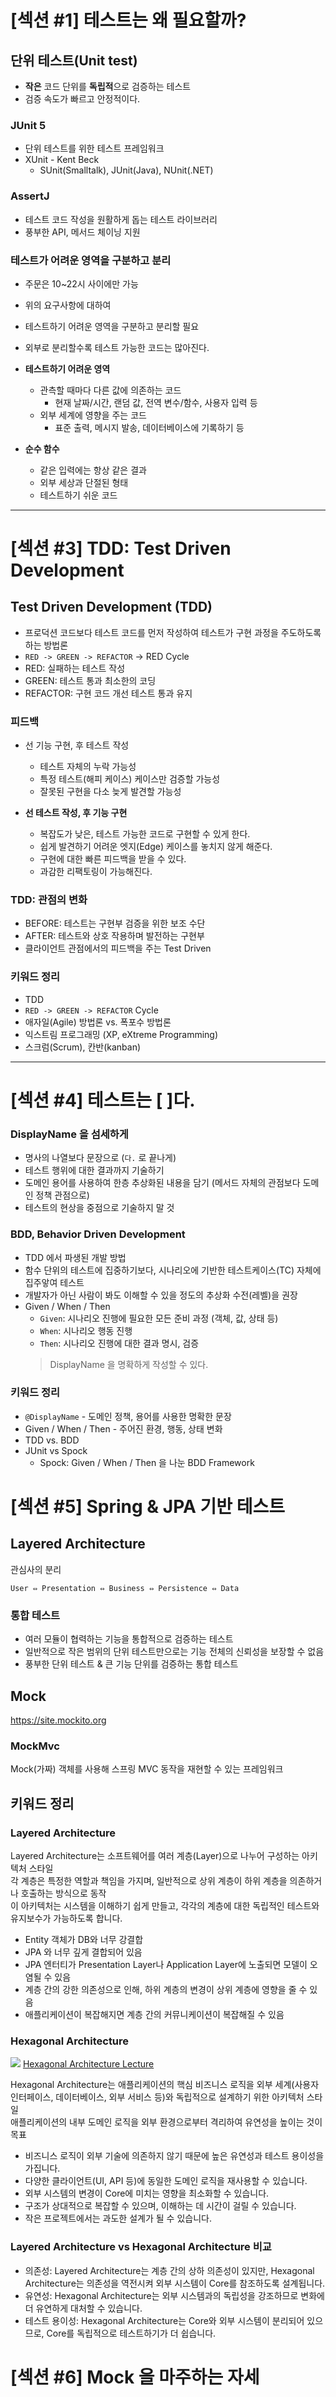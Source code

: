 # [섹션 #1] 테스트는 왜 필요할까?

## 단위 테스트(Unit test)

- **작은** 코드 단위를 **독립적**으로 검증하는 테스트
- 검증 속도가 빠르고 안정적이다.

### JUnit 5

- 단위 테스트를 위한 테스트 프레임워크
- XUnit - Kent Beck
    - SUnit(Smalltalk), JUnit(Java), NUnit(.NET)

### AssertJ

- 테스트 코드 작성을 원활하게 돕는 테스트 라이브러리
- 풍부한 API, 메서드 체이닝 지원

### 테스트가 어려운 영역을 구분하고 분리

- 주문은 10~22시 사이에만 가능
- 위의 요구사항에 대하여
- 테스트하기 어려운 영역을 구분하고 분리할 필요
- 외부로 분리할수록 테스트 가능한 코드는 많아진다.


- **테스트하기 어려운 영역**
    - 관측할 때마다 다른 값에 의존하는 코드
        - 현재 날짜/시간, 랜덤 값, 전역 변수/함수, 사용자 입력 등
    - 외부 세계에 영향을 주는 코드
        - 표준 출력, 메시지 발송, 데이터베이스에 기록하기 등

- **순수 함수**
    - 같은 입력에는 항상 같은 결과
    - 외부 세상과 단절된 형태
    - 테스트하기 쉬운 코드

---

# [섹션 #3] TDD: Test Driven Development

## Test Driven Development (TDD)

- 프로덕션 코드보다 테스트 코드를 먼저 작성하여 테스트가 구현 과정을 주도하도록 하는 방법론
- `RED -> GREEN -> REFACTOR` -> RED Cycle
- RED: 실패하는 테스트 작성
- GREEN: 테스트 통과 최소한의 코딩
- REFACTOR: 구현 코드 개선 테스트 통과 유지

### 피드백

- 선 기능 구현, 후 테스트 작성
    - 테스트 자체의 누락 가능성
    - 특정 테스트(해피 케이스) 케이스만 검증할 가능성
    - 잘못된 구현을 다소 늦게 발견할 가능성


- **선 테스트 작성, 후 기능 구현**
    - 복잡도가 낮은, 테스트 가능한 코드로 구현할 수 있게 한다.
    - 쉽게 발견하기 어려운 엣지(Edge) 케이스를 놓치지 않게 해준다.
    - 구현에 대한 빠른 피드백을 받을 수 있다.
    - 과감한 리팩토링이 가능해진다.

### TDD: 관점의 변화

- BEFORE: 테스트는 구현부 검증을 위한 보조 수단
- AFTER: 테스트와 상호 작용하며 발전하는 구현부
- 클라이언트 관점에서의 피드백을 주는 Test Driven

### 키워드 정리

- TDD
- `RED -> GREEN -> REFACTOR` Cycle
- 애자일(Agile) 방법론 vs. 폭포수 방법론
- 익스트림 프로그래밍 (XP, eXtreme Programming)
- 스크럼(Scrum), 칸반(kanban)

---

# [섹션 #4] 테스트는 [ ]다.

### DisplayName 을 섬세하게

- 명사의 나열보다 문장으로 (`다.` 로 끝나게)
- 테스트 행위에 대한 결과까지 기술하기
- 도메인 용어를 사용하여 한층 추상화된 내용을 담기 (메서드 자체의 관점보다 도메인 정책 관점으로)
- 테스트의 현상을 중점으로 기술하지 말 것

### BDD, Behavior Driven Development

- TDD 에서 파생된 개발 방법
- 함수 단위의 테스트에 집중하기보다, 시나리오에 기반한 테스트케이스(TC) 자체에 집주앟여 테스트
- 개발자가 아닌 사람이 봐도 이해할 수 있을 정도의 추상화 수전(레벨)을 권장
- Given / When / Then
    - `Given`: 시나리오 진행에 필요한 모든 준비 과정 (객체, 값, 상태 등)
    - `When`: 시나리오 행동 진행
    - `Then`: 시나리오 진행에 대한 결과 명시, 검증
  > DisplayName 을 명확하게 작성할 수 있다.

### 키워드 정리

- `@DisplayName` - 도메인 정책, 용어를 사용한 명확한 문장
- Given / When / Then - 주어진 환경, 행동, 상태 변화
- TDD vs. BDD
- JUnit vs Spock
    - Spock: Given / When / Then 을 나눈 BDD Framework

# [섹션 #5] Spring & JPA 기반 테스트

## Layered Architecture

관심사의 분리

`User ⇔ Presentation ⇔ Business ⇔ Persistence ⇔ Data`

### 통합 테스트

- 여러 모듈이 협력하는 기능을 통합적으로 검증하는 테스트
- 일반적으로 작은 범위의 단위 테스트만으로는 기능 전체의 신뢰성을 보장할 수 없음
- 풍부한 단위 테스트 & 큰 기능 단위를 검증하는 통합 테스트

## Mock

https://site.mockito.org

### MockMvc

Mock(가짜) 객체를 사용해 스프링 MVC 동작을 재현할 수 있는 프레임워크

## 키워드 정리

### Layered Architecture

Layered Architecture는 소프트웨어를 여러 계층(Layer)으로 나누어 구성하는 아키텍처 스타일  
각 계층은 특정한 역할과 책임을 가지며, 일반적으로 상위 계층이 하위 계층을 의존하거나 호출하는 방식으로 동작  
이 아키텍처는 시스템을 이해하기 쉽게 만들고, 각각의 계층에 대한 독립적인 테스트와 유지보수가 가능하도록 합니다.

- Entity 객체가 DB와 너무 강결합
- JPA 와 너무 깊게 결합되어 있음
- JPA 엔터티가 Presentation Layer나 Application Layer에 노출되면 모델이 오염될 수 있음
- 계층 간의 강한 의존성으로 인해, 하위 계층의 변경이 상위 계층에 영향을 줄 수 있음
- 애플리케이션이 복잡해지면 계층 간의 커뮤니케이션이 복잡해질 수 있음

### Hexagonal Architecture

![](./images/hexagonal.png)
[Hexagonal Architecture Lecture](https://www.youtube.com/watch?v=qGp66Oc3zTg)

Hexagonal Architecture는 애플리케이션의 핵심 비즈니스 로직을 외부 세계(사용자 인터페이스, 데이터베이스, 외부 서비스 등)와 독립적으로 설계하기 위한 아키텍처 스타일  
애플리케이션의 내부 도메인 로직을 외부 환경으로부터 격리하여 유연성을 높이는 것이 목표

- 비즈니스 로직이 외부 기술에 의존하지 않기 때문에 높은 유연성과 테스트 용이성을 가집니다.
- 다양한 클라이언트(UI, API 등)에 동일한 도메인 로직을 재사용할 수 있습니다.
- 외부 시스템의 변경이 Core에 미치는 영향을 최소화할 수 있습니다.
- 구조가 상대적으로 복잡할 수 있으며, 이해하는 데 시간이 걸릴 수 있습니다.
- 작은 프로젝트에서는 과도한 설계가 될 수 있습니다.

### Layered Architecture vs Hexagonal Architecture 비교

- 의존성: Layered Architecture는 계층 간의 상하 의존성이 있지만, Hexagonal Architecture는 의존성을 역전시켜 외부 시스템이 Core를 참조하도록 설계됩니다.
- 유연성: Hexagonal Architecture는 외부 시스템과의 독립성을 강조하므로 변화에 더 유연하게 대처할 수 있습니다.
- 테스트 용이성: Hexagonal Architecture는 Core와 외부 시스템이 분리되어 있으므로, Core를 독립적으로 테스트하기가 더 쉽습니다.

# [섹션 #6] Mock 을 마주하는 자세